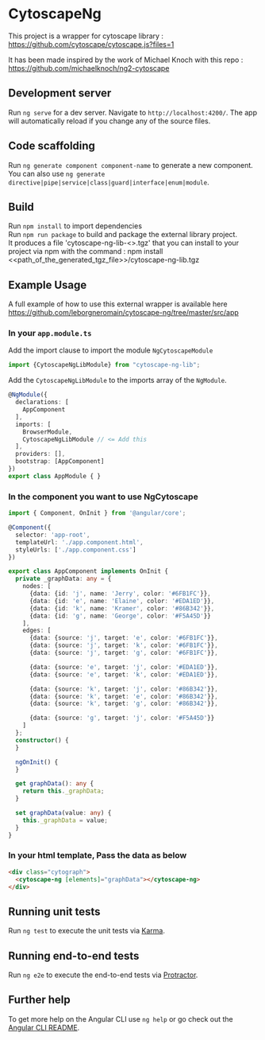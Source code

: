 # CytoscapeNg

This project is a wrapper for cytoscape library : https://github.com/cytoscape/cytoscape.js?files=1

It has been made inspired by the work of Michael Knoch with this repo : https://github.com/michaelknoch/ng2-cytoscape

## Development server

Run `ng serve` for a dev server. Navigate to `http://localhost:4200/`. The app will automatically reload if you change any of the source files.

## Code scaffolding

Run `ng generate component component-name` to generate a new component. You can also use `ng generate directive|pipe|service|class|guard|interface|enum|module`.

## Build

Run `npm install` to import dependencies  <br />
Run `npm run package` to build and package the external library project.  <br />
It produces a file 'cytoscape-ng-lib-<<version>>.tgz' that you can install to your project via npm with the command : npm install <<path_of_the_generated_tgz_file>>/cytoscape-ng-lib.tgz 

## Example Usage

A full example of how to use this external wrapper is available here https://github.com/leborgneromain/cytoscape-ng/tree/master/src/app


### In your `app.module.ts`
Add the import clause to import the module `NgCytoscapeModule`

```typescript
import {CytoscapeNgLibModule} from "cytoscape-ng-lib";
```

Add the `CytoscapeNgLibModule` to the imports array of the `NgModule`.

```typescript
@NgModule({
  declarations: [
    AppComponent
  ],
  imports: [
    BrowserModule,
    CytoscapeNgLibModule // <= Add this
  ],
  providers: [],
  bootstrap: [AppComponent]
})
export class AppModule { }
```

### In the component you want to use NgCytoscape
```typescript
import { Component, OnInit } from '@angular/core';

@Component({
  selector: 'app-root',
  templateUrl: './app.component.html',
  styleUrls: ['./app.component.css']
})

export class AppComponent implements OnInit {
  private _graphData: any = {
    nodes: [
      {data: {id: 'j', name: 'Jerry', color: '#6FB1FC'}},
      {data: {id: 'e', name: 'Elaine', color: '#EDA1ED'}},
      {data: {id: 'k', name: 'Kramer', color: '#86B342'}},
      {data: {id: 'g', name: 'George', color: '#F5A45D'}}
    ],
    edges: [
      {data: {source: 'j', target: 'e', color: '#6FB1FC'}},
      {data: {source: 'j', target: 'k', color: '#6FB1FC'}},
      {data: {source: 'j', target: 'g', color: '#6FB1FC'}},

      {data: {source: 'e', target: 'j', color: '#EDA1ED'}},
      {data: {source: 'e', target: 'k', color: '#EDA1ED'}},

      {data: {source: 'k', target: 'j', color: '#86B342'}},
      {data: {source: 'k', target: 'e', color: '#86B342'}},
      {data: {source: 'k', target: 'g', color: '#86B342'}},

      {data: {source: 'g', target: 'j', color: '#F5A45D'}}
    ]
  };
  constructor() {
  }

  ngOnInit() {
  }

  get graphData(): any {
    return this._graphData;
  }

  set graphData(value: any) {
    this._graphData = value;
  }
}
```

### In your html template, Pass the data as below

```html
<div class="cytograph">
  <cytoscape-ng [elements]="graphData"></cytoscape-ng>
</div>
```

## Running unit tests

Run `ng test` to execute the unit tests via [Karma](https://karma-runner.github.io).

## Running end-to-end tests

Run `ng e2e` to execute the end-to-end tests via [Protractor](http://www.protractortest.org/).

## Further help

To get more help on the Angular CLI use `ng help` or go check out the [Angular CLI README](https://github.com/angular/angular-cli/blob/master/README.md).



